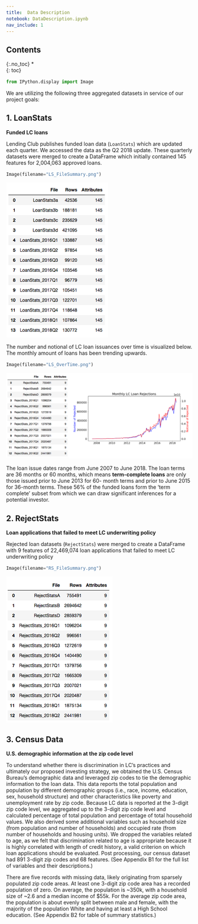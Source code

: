 ```yaml
---
title:  Data Description
notebook: DataDescription.ipynb
nav_include: 1
---
```


## Contents
{:.no_toc}
*  
{: toc}




```python
from IPython.display import Image
```


We are utilizing the following three aggregated datasets in service of our project goals:

## 1. LoanStats
**Funded LC loans**

Lending Club publishes funded loan data (`LoanStats`) which are updated each quarter. We accessed the data as the Q2 2018 update. These quarterly datasets were merged to create a DataFrame which initially contained 145 features for 2,004,063 approved loans.



```python
Image(filename="LS_FileSummary.png")
```





![png](DataDescription_files/DataDescription_5_0.png)



The number and notional of LC loan issuances over time is visualized below. The monthly amount of loans has been trending upwards.



```python
Image(filename="LS_OverTime.png")
```





![png](DataDescription_files/DataDescription_7_0.png)



The loan issue dates range from June 2007 to June 2018. The loan terms are 36 months or 60 months, which means **term-complete loans** are only those issued prior to June 2013 for 60- month terms and prior to June 2015 for 36-month terms. These 56% of the funded loans form the ‘term complete’ subset from which we can draw significant inferences for a potential investor.

## 2. RejectStats
**Loan applications that failed to meet LC underwriting policy**

Rejected loan datasets (`RejectStats`) were merged to create a DataFrame with 9 features of 22,469,074 loan applications that failed to meet LC underwriting policy



```python
Image(filename="RS_FileSummary.png")
```





![png](DataDescription_files/DataDescription_11_0.png)



## 3. Census Data
**U.S. demographic information at the zip code level**

To understand whether there is discrimination in LC’s practices and ultimately our proposed investing strategy, we obtained the U.S. Census Bureau’s demographic data and leveraged zip codes to tie the demographic information to the loan data. This data reports the total population and population by different demographic groups (i.e., race, income, education, sex, household structure) and other characteristics like poverty and unemployment rate by zip code. Because LC data is reported at the 3-digit zip code level, we aggregated up to the 3-digit zip code level and calculated percentage of total population and percentage of total household values. We also derived some additional variables such as household size (from population and number of households) and occupied rate (from number of households and housing units). We dropped the variables related to age, as we felt that discrimination related to age is appropriate because it is highly correlated with length of credit history, a valid criterion on which loan applications should be evaluated. Post processing, our census dataset had 891 3-digit zip codes and 68 features. (See Appendix B1 for the full list of variables and their descriptions.)

There are five records with missing data, likely originating from sparsely populated zip code areas. At least one 3-digit zip code area has a recorded population of zero. On average, the population is ~350k, with a household size of ~2.6 and a median income of $55k. For the average zip code area, the population is about evenly split between male and female, with the majority of the population White and having at least a High School education. (See Appendix B2 for table of summary statistics.)
